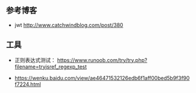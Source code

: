## 参考博客
- jwt   http://www.catchwindblog.com/post/380

## 工具
- 正则表达式测试： https://www.runoob.com/try/try.php?filename=tryjsref_regexp_test

- https://wenku.baidu.com/view/ae46471532126edb6f1aff00bed5b9f3f90f7224.html